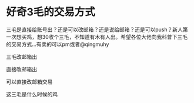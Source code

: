 # 好奇3毛的交易方式


三毛是直接给账号出？还是可以改邮箱？还是说给邮箱？还是可以push？新人第一次想买鸡，想30收个三毛，不知道有木有人出。希望各位大佬向我科普下三毛的交易方式…有卖的可以pm或者@qingmuhy

三毛改邮箱出

直接改邮箱出

可以直接改邮箱交易

这三毛是什么时候的鸡
